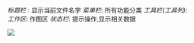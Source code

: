 
*标题栏* : 显示当前文件名字
*菜单栏*:  所有功能分类
*工具栏(工具列)*:  
*工作区*:  作图区
*状态栏*:  提示操作,显示相关数据  


![](https://oss.6200052.xyz:44/mddata/ls/2022/11/9/jewelCad布局.png)


